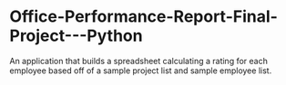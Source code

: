 # Office-Performance-Report-Final-Project---Python
An application that builds a spreadsheet calculating a rating for each employee based off of a sample project list and sample employee list.
